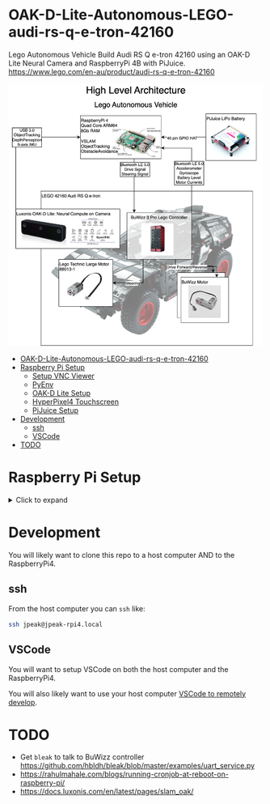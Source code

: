 # OAK-D-Lite-Autonomous-LEGO-audi-rs-q-e-tron-42160

Lego Autonomous Vehicle Build Audi RS Q e-tron 42160 using an OAK-D Lite Neural Camera and RaspberryPi 4B with PiJuice. https://www.lego.com/en-au/product/audi-rs-q-e-tron-42160

![High Level Architecture Diagram: Lego Autonomous Vehice](diagrams/HighLevelArchitecture.png)

<!--TOC-->

- [OAK-D-Lite-Autonomous-LEGO-audi-rs-q-e-tron-42160](#oak-d-lite-autonomous-lego-audi-rs-q-e-tron-42160)
- [Raspberry Pi Setup](#raspberry-pi-setup)
  - [Setup VNC Viewer](#setup-vnc-viewer)
  - [PyEnv](#pyenv)
  - [OAK-D Lite Setup](#oak-d-lite-setup)
  - [HyperPixel4 Touchscreen](#hyperpixel4-touchscreen)
  - [PiJuice Setup](#pijuice-setup)
- [Development](#development)
  - [ssh](#ssh)
  - [VSCode](#vscode)
- [TODO](#todo)

<!--TOC-->

# Raspberry Pi Setup

<details><summary>Click to expand</summary>
  
## Setup VNC Viewer

Enable VNC Server:

```sh
sudo apt-get update && sudo apt-get upgrade -y
sudo raspi-config
# Use keyboard to enable VNC ports
```

Install VNC Viewer Desktop tool:

```sh
sudo apt install realvnc-vnc-server realvnc-vnc-viewer -y
```

## PyEnv

```sh
git clone https://github.com/pyenv/pyenv.git $HOME/.pyenv
export PATH=$PATH:$HOME/.pyenv/bin/

pyenv install 3.10.13
pyenv global 3.10.13
```

Update your `PATH` in your `~/.bashrc`


Then activate on demand using:

```sh
eval "$(pyenv init --path)"
```

## OAK-D Lite Setup

https://docs.luxonis.com/projects/hardware/en/latest/pages/guides/raspberrypi/

```sh
# sudo curl -fL https://docs.luxonis.com/install_dependencies.sh | bash

# Ported a simplified working version of the above
. ./scripts/install_dependencies.sh
```

```sh
python3 -m venv .venv
. ./.venv/bin/activate
python3 -m pip install depthai
```

```sh
git clone https://github.com/luxonis/depthai-python.git
cd depthai-python
```

## HyperPixel4 Touchscreen

```
sudo cp ./scripts/config.txt /boot/firmware/config.txt
```

Since Debian Buster the Device Tree layer is provided and nothing is needed to be installed. Simply setting this config:

```sh
# https://github.com/pimoroni/hyperpixel4/issues/177
dtoverlay=vc4-kms-dpi-hyperpixel4
```

## PiJuice Setup

```sh
sudo apt-get install pijuice-gui -y
```

</details>

# Development

You will likely want to clone this repo to a host computer AND to the RaspberryPi4.

## ssh

From the host computer you can `ssh` like:

```sh
ssh jpeak@jpeak-rpi4.local
```

## VSCode

You will want to setup VSCode on both the host computer and the RaspberryPi4.

You will also likely want to use your host computer [VSCode to remotely develop](https://code.visualstudio.com/docs/remote/ssh).

# TODO
 - Get `bleak` to talk to BuWizz controller https://github.com/hbldh/bleak/blob/master/examples/uart_service.py
 - https://rahulmahale.com/blogs/running-cronjob-at-reboot-on-raspberry-pi/
 - https://docs.luxonis.com/en/latest/pages/slam_oak/